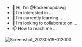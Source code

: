 - 👋 Hi, I’m @Rackemupdawg
- 👀 I’m interested in ...
- 🌱 I’m currently learning ...
- 💞️ I’m looking to collaborate on ...
- 📫 How to reach me ...

<!---
Rackemupdawg/Rackemupdawg is a ✨ special ✨ repository because its `README.md` (this file) appears on your GitHub profile.
You can click the Preview link to take a look at your changes.
--->
![Screenshot_20230519-012000](https://github.com/Rackemupdawg/Rackemupdawg/assets/124590420/2618438d-dd01-4f40-b86b-0673a61dba16)
